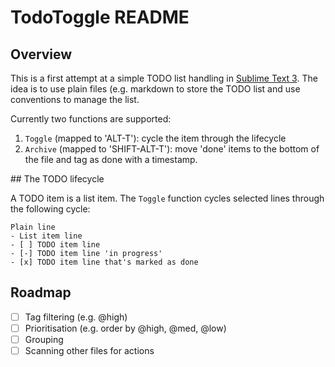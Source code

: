 # TodoToggle README

## Overview

This is a first attempt at a simple TODO list handling in [Sublime Text 3](https://www.sublimetext.com/). The idea is to use plain files (e.g. markdown to store the TODO list and use conventions to manage the list.

Currently two functions are supported:

1. ```Toggle``` (mapped to 'ALT-T'): cycle the item through the lifecycle
2. ```Archive``` (mapped to 'SHIFT-ALT-T'): move 'done' items to the bottom of the file and tag as done with a timestamp.

## The TODO lifecycle

A TODO item is a list item. The ```Toggle``` function cycles selected lines through the following cycle:

```
Plain line
- List item line
- [ ] TODO item line
- [-] TODO item line 'in progress'
- [x] TODO item line that's marked as done
```

## Roadmap

- [ ] Tag filtering (e.g. @high)
- [ ] Prioritisation (e.g. order by @high, @med, @low)
- [ ] Grouping 
- [ ] Scanning other files for actions 
